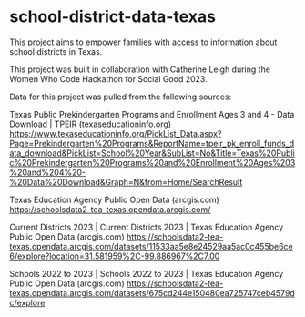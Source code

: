 # school-district-data-texas

This project aims to empower families with access to information about school districts in Texas. 

This project was built in collaboration with Catherine Leigh during the Women Who Code Hackathon for Social Good 2023. 

Data for this project was pulled from the following sources:

Texas Public Prekindergarten Programs and Enrollment Ages 3 and 4 - Data Download | TPEIR (texaseducationinfo.org) 
https://www.texaseducationinfo.org/PickList_Data.aspx?Page=Prekindergarten%20Programs&ReportName=tpeir_pk_enroll_funds_data_download&PickList=School%20Year&SubList=No&Title=Texas%20Public%20Prekindergarten%20Programs%20and%20Enrollment%20Ages%203%20and%204%20-%20Data%20Download&Graph=N&from=Home/SearchResult

Texas Education Agency Public Open Data (arcgis.com)
https://schoolsdata2-tea-texas.opendata.arcgis.com/

Current Districts 2023 | Current Districts 2023 | Texas Education Agency Public Open Data (arcgis.com)
https://schoolsdata2-tea-texas.opendata.arcgis.com/datasets/11533aa5e8e24529aa5ac0c455be6ce6/explore?location=31.581959%2C-99.886967%2C7.00

Schools 2022 to 2023 | Schools 2022 to 2023 | Texas Education Agency Public Open Data (arcgis.com)
https://schoolsdata2-tea-texas.opendata.arcgis.com/datasets/675cd244e150480ea725747ceb4579dc/explore
